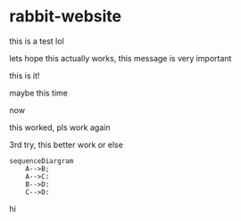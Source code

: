 # rabbit-website

this is a test lol

lets hope this actually works, this message is very important

this is it!

maybe this time

now

this worked, pls work again

3rd try, this better work or else

```mermaid
sequenceDiargram
    A-->B;
    A-->C:
    B-->D:
    C-->D:
```

hi
